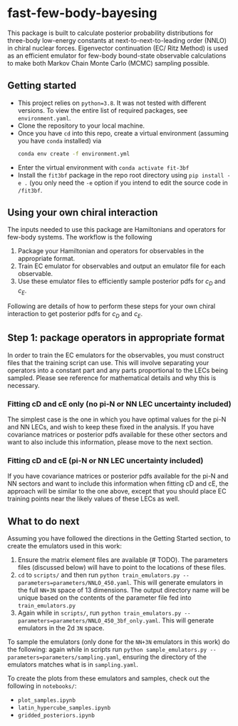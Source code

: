 # fast-few-body-bayesing

This package is built to calculate posterior probability distributions 
for three-body low-energy constants at next-to-next-to-leading order (NNLO) in chiral nuclear forces. 
Eigenvector continuation (EC/ Ritz Method) 
is used as an efficient emulator for few-body bound-state observable calculations to make both Markov Chain Monte Carlo
 (MCMC) sampling possible.

## Getting started

- This project relies on `python=3.8`. It was not tested with different versions.
  To view the entire list of required packages, see `environment.yaml`.
- Clone the repository to your local machine.
- Once you have `cd` into this repo, create a virtual environment (assuming you have `conda` installed) via
  ```bash
  conda env create -f environment.yml
  ```
- Enter the virtual environment with `conda activate fit-3bf`
- Install the `fit3bf` package in the repo root directory using `pip install -e .`
  (you only need the `-e` option if you intend to edit the source code in `/fit3bf`.

## Using your own chiral interaction

The inputs needed to use this package are Hamiltonians and operators for few-body systems. The workflow is the following

1. Package your Hamiltonian and operators for observables in the appropriate format. 
2. Train EC emulator for observables and output an emulator file for each observable.
3. Use these emulator files to efficiently sample posterior pdfs for $c_D$ and $c_E$. 

Following are details of how to perform these steps for your own chiral interaction to get posterior pdfs for $c_D$ and
$c_E$.

## Step 1: package operators in appropriate format

In order to train the EC emulators for the observables, you must construct files that the training script can use. This
will involve separating your operators into a constant part and any parts proportional to the LECs being sampled. Please
see reference for mathematical details and why this is necessary.

### Fitting cD and cE only (no pi-N or NN LEC uncertainty included)

The simplest case is the one in which you have optimal values for the pi-N and NN LECs, and wish to keep these fixed in
the analysis. If you have covariance matrices or posterior pdfs available for these other sectors and want to also 
include this information, please move to the next section.

### Fitting cD and cE (pi-N or NN LEC uncertainty included)

If you have covariance matrices or posterior pdfs available for the pi-N and NN sectors and want to include this
information when fitting cD and cE, the approach will be similar to the one above,
except that you should place EC training points near the likely values of these LECs as well.

## What to do next

Assuming you have followed the directions in the Getting Started section, to create the emulators used in this work:
1. Ensure the matrix element files are available (# TODO). The parameters files (discussed below) will have to point to the locations of these files.
1. `cd` to `scripts/` and then run `python train_emulators.py --parameters=parameters/NNLO_450.yaml`.
   This will generate emulators in the full `NN+3N` space of 13 dimensions.
   The output directory name will be unique based on the contents of the parameter file fed into `train_emulators.py`
1. Again while in `scripts/`, run `python train_emulators.py --parameters=parameters/NNLO_450_3bf_only.yaml`.
   This will generate emulators in the 2d `3N` space.

To sample the emulators (only done for the `NN+3N` emulators in this work) do the following:
again while in scripts run `python sample_emulators.py --parameters=parameters/sampling.yaml`,
ensuring the directory of the emulators matches what is in `sampling.yaml`.

To create the plots from these emulators and samples, check out the following in `notebooks/`:
- `plot_samples.ipynb`
- `latin_hypercube_samples.ipynb`
- `gridded_posteriors.ipynb`